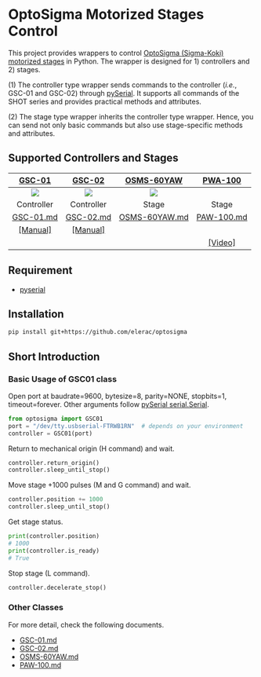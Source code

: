 # OptoSigma Motorized Stages Control

This project provides wrappers to control [OptoSigma (Sigma-Koki) motorized stages](https://jp.optosigma.com/en_jp/motorized-stages.html) in Python. The wrapper is designed for 1) controllers and 2) stages.

(1) The controller type wrapper sends commands to the controller (*i.e.*, GSC-01 and GSC-02) through [pySerial](https://github.com/pyserial/pyserial). It supports all commands of the SHOT series and provides practical methods and attributes.

(2) The stage type wrapper inherits the controller type wrapper. Hence, you can send not only basic commands but also use stage-specific methods and attributes.

## Supported Controllers and Stages
| [GSC-01](https://jp.optosigma.com/en_jp/motorized-stages/controllers-drivers/single-axis-stage-controller/gsc-01.html) | [GSC-02](https://jp.optosigma.com/en_jp/motorized-stages/controllers-drivers/2-axis-stage-controller-half-step/gsc-02.html) | [OSMS-60YAW](https://jp.optosigma.com/en_jp/catalog/product/view/id/12617/s/osms-60yaw/category/456/) | [PWA-100](http://www.twin9.co.jp/product/holders-list/mirror-list-2-2/pwa-100/) | 
| :-: | :-: | :-: | :-: |
| ![](https://jp.optosigma.com/media/catalog/product/cache/abae91551e7847ba068353fb78d14f29/g/s/gsc-01_p_pqyav390g4670kee.jpg) | ![](https://jp.optosigma.com/media/catalog/product/cache/abae91551e7847ba068353fb78d14f29/g/s/gsc-02_p_1uaksjmt1bqcnadg.jpg) | ![](https://jp.optosigma.com/media/catalog/product/cache/abae91551e7847ba068353fb78d14f29/o/s/osms-60yaw_p_hg82pv9mibjyav8t.jpg) |  |
| Controller | Controller | Stage | Stage |
| [GSC-01.md](documents/GSC-01.md) | [GSC-02.md](documents/GSC-02.md) | [OSMS-60YAW.md](documents/OSMS-60YAW.md) | [PAW-100.md](documents/PWA-100.md) |
| [[Manual]](https://jp.optosigma.com/html/en_jp/software/motorize/manual_en/GSC-01_En.pdf) | [[Manual]](https://jp.optosigma.com/html/en_jp/software/motorize/manual_en/GSC-02.pdf) | | | 
| | | | [[Video]](https://youtu.be/dfmbfFGqxJw) |

## Requirement
* [pyserial](https://github.com/pyserial/pyserial)

## Installation
```sh
pip install git+https://github.com/elerac/optosigma
```

## Short Introduction

### Basic Usage of GSC01 class
Open port at baudrate=9600, bytesize=8, parity=NONE, stopbits=1, timeout=forever. Other arguments follow [pySerial serial.Serial](https://pythonhosted.org/pyserial/pyserial_api.html).
```python
from optosigma import GSC01
port = "/dev/tty.usbserial-FTRWB1RN"  # depends on your environment
controller = GSC01(port)
```

Return to mechanical origin (H command) and wait.
```python
controller.return_origin()
controller.sleep_until_stop()
```

Move stage +1000 pulses (M and G command) and wait.
```python
controller.position += 1000
controller.sleep_until_stop()
```

Get stage status.
```python
print(controller.position)
# 1000
print(controller.is_ready)
# True
```

Stop stage (L command).
```python
controller.decelerate_stop()
```

### Other Classes
For more detail, check the following documents.
- [GSC-01.md](documents/GSC-01.md)
- [GSC-02.md](documents/GSC-02.md)
- [OSMS-60YAW.md](documents/OSMS-60YAW.md)
- [PAW-100.md](documents/PWA-100.md)